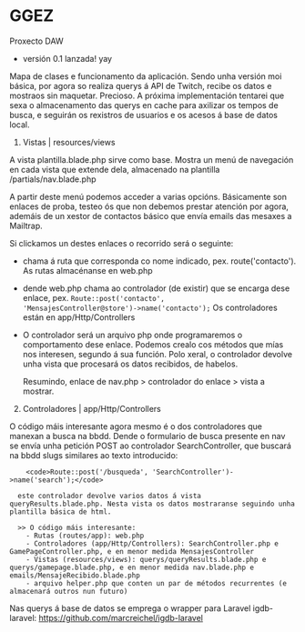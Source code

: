 # GGEZ
Proxecto DAW

+ versión 0.1 lanzada! yay

Mapa de clases e funcionamento da aplicación.
Sendo unha versión moi básica, por agora so realiza querys á API de Twitch, recibe os datos e mostraos sin maquetar. Precioso.
A próxima implementación tentarei que sexa o almacenamento das querys en cache para axilizar os tempos de busca, e seguirán os rexistros de usuarios e os acesos á base de datos local.

1. Vistas | resources/views

A vista  plantilla.blade.php sirve como base. Mostra un menú de navegación en cada vista que extende dela, almacenado na plantilla /partials/nav.blade.php

A partir deste menú podemos acceder a varias opcións. Básicamente son enlaces de proba, testeo ós que non debemos prestar atención por agora, ademáis de un xestor de contactos básico que envía emails das mesaxes a Mailtrap.

Si clickamos un destes enlaces o recorrido será o seguinte:

  + chama á ruta que corresponda co nome indicado, pex. route('contacto'). As rutas almacénanse en web.php
  + dende web.php chama ao controlador (de existir) que se encarga dese enlace, pex. <code>Route::post('contacto', 'MensajesController@store')->name('contacto');</code> Os controladores están en app/Http/Controllers
  + O controlador será un arquivo php onde programaremos o comportamento dese enlace. Podemos crealo cos métodos que mías nos interesen, segundo á sua función.
  Polo xeral, o controlador devolve unha vista que procesará os datos recibidos, de habelos.
  
    Resumindo, enlace de nav.php > controlador do enlace > vista a mostrar.
    
 2. Controladores | app/Http/Controllers
 
  O código máis interesante agora mesmo é o dos controladores que manexan a busca na bbdd.
  Dende o formulario de busca presente en nav se envía unha petición POST ao controlador SearchController, que buscará na bbdd slugs similares ao texto introducido:
        
        <code>Route::post('/busqueda', 'SearchController')->name('search');</code>
        
      este controlador devolve varios datos á vista queryResults.blade.php. Nesta vista os datos mostraranse seguindo unha plantilla básica de html.
      
      >> O código máis interesante:
        - Rutas (routes/app): web.php
        - Controladores (app/Http/Controllers): SearchController.php e GamePageController.php, e en menor medida MensajesController
        - Vistas (resources/views): querys/queryResults.blade.php e querys/gamepage.blade.php, e en menor medida nav.blade.php e emails/MensajeRecibido.blade.php
        - arquivo helper.php que conten un par de métodos recurrentes (e almacenará outros nun futuro)
        
  Nas querys á base de datos se emprega o wrapper para Laravel igdb-laravel: https://github.com/marcreichel/igdb-laravel 
      




